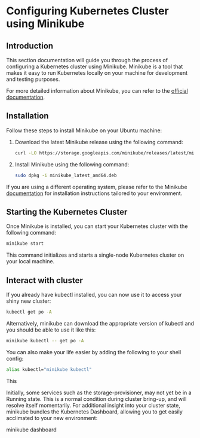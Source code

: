 # Configuring Kubernetes Cluster using Minikube

## Introduction

This section documentation will guide you through the process of configuring a Kubernetes cluster using Minikube. Minikube is a tool that makes it easy to run Kubernetes locally on your machine for development and testing purposes.

For more detailed information about Minikube, you can refer to the [official documentation](https://minikube.sigs.k8s.io/docs/).

## Installation

Follow these steps to install Minikube on your Ubuntu machine:

1. Download the latest Minikube release using the following command:

   ```sh
   curl -LO https://storage.googleapis.com/minikube/releases/latest/minikube_latest_amd64.deb
   ```

2. Install Minikube using the following command:

   ```sh
   sudo dpkg -i minikube_latest_amd64.deb
   ```

If you are using a different operating system, please refer to the Minikube [documentation](https://minikube.sigs.k8s.io/docs/start/) for installation instructions tailored to your environment.

## Starting the Kubernetes Cluster

Once Minikube is installed, you can start your Kubernetes cluster with the following command:

```sh
minikube start
```

This command initializes and starts a single-node Kubernetes cluster on your local machine.

## Interact with cluster

If you already have kubectl installed, you can now use it to access your shiny new cluster:

```sh
kubectl get po -A
```
Alternatively, minikube can download the appropriate version of kubectl and you should be able to use it like this:
```sh
minikube kubectl -- get po -A
```

You can also make your life easier by adding the following to your shell config:
```sh
alias kubectl="minikube kubectl"

```

This 

Initially, some services such as the storage-provisioner, may not yet be in a Running state. This is a normal condition during cluster bring-up, and will resolve itself momentarily. For additional insight into your cluster state, minikube bundles the Kubernetes Dashboard, allowing you to get easily acclimated to your new environment:

minikube dashboard